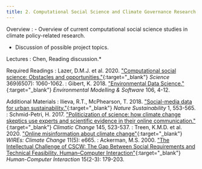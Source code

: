 ```yaml
---
title: 2. Computational Social Science and Climate Governance Research (18.3)
---
```


Overview
: - Overview of current computational social science studies in climate policy-related research.
  - Discussion of possible project topics.

Lectures
: Chen, Reading discussion.*

Required Readings
: Lazer, D.M.J. et al. 2020. ["Computational social science: Obstacles and opportunities."](https://doi.org/10.1126/science.aaz8170){:target="_blank"} _Science_ 369(6507): 1060-1062.
: Gibert, K. 2018. ["Environmental Data Science."](https://doi.org/10.1016/j.envsoft.2018.04.005){:target="_blank"} _Environmental Modelling & Software_ 106, 4-12.

Additional Materials
: Ilieva, R.T., McPhearson, T. 2018. ["Social-media data for urban sustainability."](https://doi.org/10.1038/s41893-018-0153-6){:target="_blank"} _Nature Sustainability_ 1, 553-565.
: Schmid-Petri, H. 2017. ["Politicization of science: how climate change skeptics use experts and scientific evidence in their online communication."](https://doi.org/10.1007/s10584-017-2112-z){:target="_blank"} _Climatic Change_ 145, 523-537.
: Treen, K.M.D. et al. 2020. ["Online misinformation about climate change"]( https://doi.org/10.1002/wcc.665){:target="_blank"} _WIREs: Climate Change_ 11(5): e665.
: Ackerman, M.S. 2000. ["The Intellectual Challenge of CSCW: The Gap Between Social Requirements and Technical Feasibility. Human–Computer Interaction"](https://www.tandfonline.com/doi/abs/10.1207/S15327051HCI1523_5){:target="_blank"} _Human-Computer Interaction_ 15(2-3): 179-203.